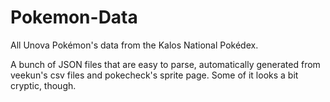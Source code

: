 Pokemon-Data
============

All Unova Pokémon's data from the Kalos National Pokédex.

A bunch of JSON files that are easy to parse, automatically generated from veekun's csv files and pokecheck's sprite page. Some of it looks a bit cryptic, though.
